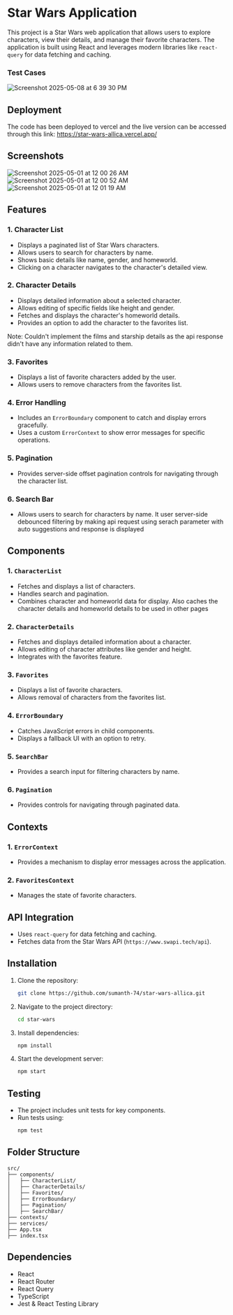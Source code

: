 # Star Wars Application

This project is a Star Wars web application that allows users to explore characters, view their details, and manage their favorite characters. The application is built using React and leverages modern libraries like `react-query` for data fetching and caching.

### Test Cases 

![Screenshot 2025-05-08 at 6 39 30 PM](https://github.com/user-attachments/assets/9a18de01-8e5d-4ac5-b503-9cd8e2595015)


## Deployment

The code has been deployed to vercel and the live version can be accessed through this link: https://star-wars-allica.vercel.app/

## Screenshots
![Screenshot 2025-05-01 at 12 00 26 AM](https://github.com/user-attachments/assets/f5289f80-7fff-4868-8f34-39210bad658d)
![Screenshot 2025-05-01 at 12 00 52 AM](https://github.com/user-attachments/assets/7afbddb2-d635-4009-b5e4-fda47cabf78f)
![Screenshot 2025-05-01 at 12 01 19 AM](https://github.com/user-attachments/assets/24cbc80d-57fb-45e1-904e-e830be943cac)


## Features

### 1. Character List
- Displays a paginated list of Star Wars characters.
- Allows users to search for characters by name.
- Shows basic details like name, gender, and homeworld.
- Clicking on a character navigates to the character's detailed view.

### 2. Character Details
- Displays detailed information about a selected character.
- Allows editing of specific fields like height and gender.
- Fetches and displays the character's homeworld details.
- Provides an option to add the character to the favorites list.

Note: Couldn't implement the films and starship details as the api response didn't have any information related to them.

### 3. Favorites
- Displays a list of favorite characters added by the user.
- Allows users to remove characters from the favorites list.

### 4. Error Handling
- Includes an `ErrorBoundary` component to catch and display errors gracefully.
- Uses a custom `ErrorContext` to show error messages for specific operations.

### 5. Pagination
- Provides server-side offset pagination controls for navigating through the character list. 

### 6. Search Bar
- Allows users to search for characters by name. It user server-side debounced filtering by making api request using serach parameter with auto suggestions and response is displayed

## Components

### 1. `CharacterList`
- Fetches and displays a list of characters.
- Handles search and pagination.
- Combines character and homeworld data for display. Also caches the character details and homeworld details to be used in other pages

### 2. `CharacterDetails`
- Fetches and displays detailed information about a character.
- Allows editing of character attributes like gender and height.
- Integrates with the favorites feature.

### 3. `Favorites`
- Displays a list of favorite characters.
- Allows removal of characters from the favorites list.

### 4. `ErrorBoundary`
- Catches JavaScript errors in child components.
- Displays a fallback UI with an option to retry.

### 5. `SearchBar`
- Provides a search input for filtering characters by name.

### 6. `Pagination`
- Provides controls for navigating through paginated data.

## Contexts

### 1. `ErrorContext`
- Provides a mechanism to display error messages across the application.

### 2. `FavoritesContext`
- Manages the state of favorite characters.

## API Integration
- Uses `react-query` for data fetching and caching.
- Fetches data from the Star Wars API (`https://www.swapi.tech/api`).

## Installation

1. Clone the repository:
   ```bash
   git clone https://github.com/sumanth-74/star-wars-allica.git
   ```

2. Navigate to the project directory:
   ```bash
   cd star-wars
   ```

3. Install dependencies:
   ```bash
   npm install
   ```

4. Start the development server:
   ```bash
   npm start
   ```

## Testing

- The project includes unit tests for key components.
- Run tests using:
  ```bash
  npm test
  ```

## Folder Structure

```
src/
├── components/
│   ├── CharacterList/
│   ├── CharacterDetails/
│   ├── Favorites/
│   ├── ErrorBoundary/
│   ├── Pagination/
│   ├── SearchBar/
├── contexts/
├── services/
├── App.tsx
├── index.tsx
```

## Dependencies

- React
- React Router
- React Query
- TypeScript
- Jest & React Testing Library


